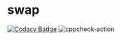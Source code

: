 # swap
[![Codacy Badge](https://api.codacy.com/project/badge/Grade/6ea8b6e3304e4c3e9deaa6f7650aaded)](https://app.codacy.com/manual/stepin104721/swap?utm_source=github.com&utm_medium=referral&utm_content=stepin104721/swap&utm_campaign=Badge_Grade_Dashboard)
![cppcheck-action](https://github.com/stepin104721/swap/workflows/cppcheck-action/badge.svg)

